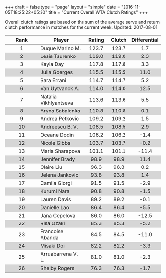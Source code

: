 +++
draft = false
type = "page" 
layout = "simple"
date = "2016-11-05T18:25:22+05:30"
title = "Current Overall WTA Clutch Ratings"
+++


Overall clutch ratings are based on the sum of the average serve and return clutch performance in matches for the current week. Updated: 2017-08-01


<table class='gmisc_table' style='border-collapse: collapse; margin-top: 1em; margin-bottom: 1em;' >
<thead>
<tr>
<th style='border-bottom: 1px solid grey; border-top: 2px solid grey; text-align: center;'>Rank</th>
<th style='border-bottom: 1px solid grey; border-top: 2px solid grey; text-align: center;'>Player</th>
<th style='border-bottom: 1px solid grey; border-top: 2px solid grey; text-align: center;'>Rating</th>
<th style='border-bottom: 1px solid grey; border-top: 2px solid grey; text-align: center;'>Clutch</th>
<th style='border-bottom: 1px solid grey; border-top: 2px solid grey; text-align: center;'>Differential</th>
</tr>
</thead>
<tbody>
<tr>
<td style='width:40%; text-align: center;'>1</td>
<td style='width:40%; text-align: left;'>Duque Marino M.</td>
<td style='width:40%; text-align: center;'>123.7</td>
<td style='width:40%; text-align: center;'>123.7</td>
<td style='width:40%; text-align: center;'>1.7</td>
</tr>
<tr style='background-color: #d6d6d6;'>
<td style='width:40%; background-color: #d6d6d6; text-align: center;'>2</td>
<td style='width:40%; background-color: #d6d6d6; text-align: left;'>Lesia Tsurenko</td>
<td style='width:40%; background-color: #d6d6d6; text-align: center;'>119.0</td>
<td style='width:40%; background-color: #d6d6d6; text-align: center;'>119.0</td>
<td style='width:40%; background-color: #d6d6d6; text-align: center;'>2.3</td>
</tr>
<tr>
<td style='width:40%; text-align: center;'>3</td>
<td style='width:40%; text-align: left;'>Kayla Day</td>
<td style='width:40%; text-align: center;'>117.8</td>
<td style='width:40%; text-align: center;'>117.8</td>
<td style='width:40%; text-align: center;'>3.3</td>
</tr>
<tr style='background-color: #d6d6d6;'>
<td style='width:40%; background-color: #d6d6d6; text-align: center;'>4</td>
<td style='width:40%; background-color: #d6d6d6; text-align: left;'>Julia Goerges</td>
<td style='width:40%; background-color: #d6d6d6; text-align: center;'>115.5</td>
<td style='width:40%; background-color: #d6d6d6; text-align: center;'>115.5</td>
<td style='width:40%; background-color: #d6d6d6; text-align: center;'>11.0</td>
</tr>
<tr>
<td style='width:40%; text-align: center;'>5</td>
<td style='width:40%; text-align: left;'>Sara Errani</td>
<td style='width:40%; text-align: center;'>114.7</td>
<td style='width:40%; text-align: center;'>114.7</td>
<td style='width:40%; text-align: center;'>5.2</td>
</tr>
<tr style='background-color: #d6d6d6;'>
<td style='width:40%; background-color: #d6d6d6; text-align: center;'>6</td>
<td style='width:40%; background-color: #d6d6d6; text-align: left;'>Van Uytvanck A.</td>
<td style='width:40%; background-color: #d6d6d6; text-align: center;'>114.0</td>
<td style='width:40%; background-color: #d6d6d6; text-align: center;'>114.0</td>
<td style='width:40%; background-color: #d6d6d6; text-align: center;'>12.5</td>
</tr>
<tr>
<td style='width:40%; text-align: center;'>7</td>
<td style='width:40%; text-align: left;'>Natalia Vikhlyantseva</td>
<td style='width:40%; text-align: center;'>113.6</td>
<td style='width:40%; text-align: center;'>113.6</td>
<td style='width:40%; text-align: center;'>5.5</td>
</tr>
<tr style='background-color: #d6d6d6;'>
<td style='width:40%; background-color: #d6d6d6; text-align: center;'>8</td>
<td style='width:40%; background-color: #d6d6d6; text-align: left;'>Aryna Sabalenka</td>
<td style='width:40%; background-color: #d6d6d6; text-align: center;'>110.8</td>
<td style='width:40%; background-color: #d6d6d6; text-align: center;'>110.8</td>
<td style='width:40%; background-color: #d6d6d6; text-align: center;'>0.1</td>
</tr>
<tr>
<td style='width:40%; text-align: center;'>9</td>
<td style='width:40%; text-align: left;'>Andrea Petkovic</td>
<td style='width:40%; text-align: center;'>109.2</td>
<td style='width:40%; text-align: center;'>109.2</td>
<td style='width:40%; text-align: center;'>1.5</td>
</tr>
<tr style='background-color: #d6d6d6;'>
<td style='width:40%; background-color: #d6d6d6; text-align: center;'>10</td>
<td style='width:40%; background-color: #d6d6d6; text-align: left;'>Andreescu B. V.</td>
<td style='width:40%; background-color: #d6d6d6; text-align: center;'>108.5</td>
<td style='width:40%; background-color: #d6d6d6; text-align: center;'>108.5</td>
<td style='width:40%; background-color: #d6d6d6; text-align: center;'>2.9</td>
</tr>
<tr>
<td style='width:40%; text-align: center;'>11</td>
<td style='width:40%; text-align: left;'>Oceane Dodin</td>
<td style='width:40%; text-align: center;'>106.2</td>
<td style='width:40%; text-align: center;'>106.2</td>
<td style='width:40%; text-align: center;'>-1.4</td>
</tr>
<tr style='background-color: #d6d6d6;'>
<td style='width:40%; background-color: #d6d6d6; text-align: center;'>12</td>
<td style='width:40%; background-color: #d6d6d6; text-align: left;'>Nicole Gibbs</td>
<td style='width:40%; background-color: #d6d6d6; text-align: center;'>103.7</td>
<td style='width:40%; background-color: #d6d6d6; text-align: center;'>103.7</td>
<td style='width:40%; background-color: #d6d6d6; text-align: center;'>-0.2</td>
</tr>
<tr>
<td style='width:40%; text-align: center;'>13</td>
<td style='width:40%; text-align: left;'>Maria Sharapova</td>
<td style='width:40%; text-align: center;'>101.1</td>
<td style='width:40%; text-align: center;'>101.1</td>
<td style='width:40%; text-align: center;'>-11.4</td>
</tr>
<tr style='background-color: #d6d6d6;'>
<td style='width:40%; background-color: #d6d6d6; text-align: center;'>14</td>
<td style='width:40%; background-color: #d6d6d6; text-align: left;'>Jennifer Brady</td>
<td style='width:40%; background-color: #d6d6d6; text-align: center;'>98.9</td>
<td style='width:40%; background-color: #d6d6d6; text-align: center;'>98.9</td>
<td style='width:40%; background-color: #d6d6d6; text-align: center;'>11.4</td>
</tr>
<tr>
<td style='width:40%; text-align: center;'>15</td>
<td style='width:40%; text-align: left;'>Claire Liu</td>
<td style='width:40%; text-align: center;'>96.3</td>
<td style='width:40%; text-align: center;'>96.3</td>
<td style='width:40%; text-align: center;'>0.2</td>
</tr>
<tr style='background-color: #d6d6d6;'>
<td style='width:40%; background-color: #d6d6d6; text-align: center;'>16</td>
<td style='width:40%; background-color: #d6d6d6; text-align: left;'>Jelena Jankovic</td>
<td style='width:40%; background-color: #d6d6d6; text-align: center;'>93.8</td>
<td style='width:40%; background-color: #d6d6d6; text-align: center;'>93.8</td>
<td style='width:40%; background-color: #d6d6d6; text-align: center;'>1.4</td>
</tr>
<tr>
<td style='width:40%; text-align: center;'>17</td>
<td style='width:40%; text-align: left;'>Camila Giorgi</td>
<td style='width:40%; text-align: center;'>91.5</td>
<td style='width:40%; text-align: center;'>91.5</td>
<td style='width:40%; text-align: center;'>-2.9</td>
</tr>
<tr style='background-color: #d6d6d6;'>
<td style='width:40%; background-color: #d6d6d6; text-align: center;'>18</td>
<td style='width:40%; background-color: #d6d6d6; text-align: left;'>Kurumi Nara</td>
<td style='width:40%; background-color: #d6d6d6; text-align: center;'>90.8</td>
<td style='width:40%; background-color: #d6d6d6; text-align: center;'>90.8</td>
<td style='width:40%; background-color: #d6d6d6; text-align: center;'>-1.5</td>
</tr>
<tr>
<td style='width:40%; text-align: center;'>19</td>
<td style='width:40%; text-align: left;'>Lauren Davis</td>
<td style='width:40%; text-align: center;'>89.2</td>
<td style='width:40%; text-align: center;'>89.2</td>
<td style='width:40%; text-align: center;'>-0.1</td>
</tr>
<tr style='background-color: #d6d6d6;'>
<td style='width:40%; background-color: #d6d6d6; text-align: center;'>20</td>
<td style='width:40%; background-color: #d6d6d6; text-align: left;'>Danielle Lao</td>
<td style='width:40%; background-color: #d6d6d6; text-align: center;'>86.4</td>
<td style='width:40%; background-color: #d6d6d6; text-align: center;'>86.4</td>
<td style='width:40%; background-color: #d6d6d6; text-align: center;'>-5.5</td>
</tr>
<tr>
<td style='width:40%; text-align: center;'>21</td>
<td style='width:40%; text-align: left;'>Jana Cepelova</td>
<td style='width:40%; text-align: center;'>86.0</td>
<td style='width:40%; text-align: center;'>86.0</td>
<td style='width:40%; text-align: center;'>-12.5</td>
</tr>
<tr style='background-color: #d6d6d6;'>
<td style='width:40%; background-color: #d6d6d6; text-align: center;'>22</td>
<td style='width:40%; background-color: #d6d6d6; text-align: left;'>Risa Ozaki</td>
<td style='width:40%; background-color: #d6d6d6; text-align: center;'>85.3</td>
<td style='width:40%; background-color: #d6d6d6; text-align: center;'>85.3</td>
<td style='width:40%; background-color: #d6d6d6; text-align: center;'>-5.2</td>
</tr>
<tr>
<td style='width:40%; text-align: center;'>23</td>
<td style='width:40%; text-align: left;'>Francoise Abanda</td>
<td style='width:40%; text-align: center;'>84.5</td>
<td style='width:40%; text-align: center;'>84.5</td>
<td style='width:40%; text-align: center;'>-11.0</td>
</tr>
<tr style='background-color: #d6d6d6;'>
<td style='width:40%; background-color: #d6d6d6; text-align: center;'>24</td>
<td style='width:40%; background-color: #d6d6d6; text-align: left;'>Misaki Doi</td>
<td style='width:40%; background-color: #d6d6d6; text-align: center;'>82.2</td>
<td style='width:40%; background-color: #d6d6d6; text-align: center;'>82.2</td>
<td style='width:40%; background-color: #d6d6d6; text-align: center;'>-3.3</td>
</tr>
<tr>
<td style='width:40%; text-align: center;'>25</td>
<td style='width:40%; text-align: left;'>Arruabarrena V. L.</td>
<td style='width:40%; text-align: center;'>81.0</td>
<td style='width:40%; text-align: center;'>81.0</td>
<td style='width:40%; text-align: center;'>-2.3</td>
</tr>
<tr style='background-color: #d6d6d6;'>
<td style='width:40%; background-color: #d6d6d6; border-bottom: 2px solid grey; text-align: center;'>26</td>
<td style='width:40%; background-color: #d6d6d6; border-bottom: 2px solid grey; text-align: left;'>Shelby Rogers</td>
<td style='width:40%; background-color: #d6d6d6; border-bottom: 2px solid grey; text-align: center;'>76.3</td>
<td style='width:40%; background-color: #d6d6d6; border-bottom: 2px solid grey; text-align: center;'>76.3</td>
<td style='width:40%; background-color: #d6d6d6; border-bottom: 2px solid grey; text-align: center;'>-1.7</td>
</tr>
</tbody>
</table>
